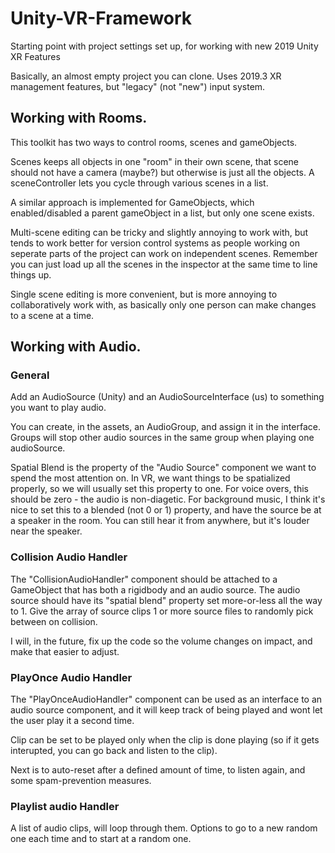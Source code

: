# Unity-VR-Framework
Starting point with project settings set up, for working with new 2019 Unity XR Features

Basically, an almost empty project you can clone. Uses 2019.3 XR management features, but "legacy" (not "new") input system.
## Working with Rooms.
This toolkit has two ways to control rooms, scenes and gameObjects.

Scenes keeps all objects in one "room" in their own scene, that scene should not have a camera (maybe?) but otherwise is just all the objects. A sceneController lets you cycle through various scenes in a list.

A similar approach is implemented for GameObjects, which enabled/disabled a parent gameObject in a list, but only one scene exists.

Multi-scene editing can be tricky and slightly annoying to work with, but tends to work better for version control systems as people working on seperate parts of the project can work on independent scenes. Remember you can just load up all the scenes in the inspector at the same time to line things up.

Single scene editing is more convenient, but is more annoying to collaboratively work with, as basically only one person can make changes to a scene at a time.

## Working with Audio.

### General
Add an AudioSource (Unity) and an AudioSourceInterface (us) to something you want to play audio.

You can create, in the assets, an AudioGroup, and assign it in the interface. Groups will stop other audio sources in the same group when playing one audioSource.

Spatial Blend is the property of the "Audio Source" component we want to spend the most attention on. In VR, we want things to be spatialized properly, so we will usually set this property to one. For voice overs, this should be zero - the audio is non-diagetic. For background music, I think it's nice to set this to a blended (not 0 or 1) property, and have the source be at a speaker in the room. You can still hear it from anywhere, but it's louder near the speaker.

### Collision Audio Handler
The "CollisionAudioHandler" component should be attached to a GameObject that has both a rigidbody and an audio source. The audio source should have its "spatial blend" property set more-or-less all the way to 1. Give the array of source clips 1 or more source files to randomly pick between on collision.

I will, in the future, fix up the code so the volume changes on impact, and make that easier to adjust.

### PlayOnce Audio Handler
The "PlayOnceAudioHandler" component can be used as an interface to an audio source component, and it will keep track of being played and wont let the user play it a second time.

Clip can be set to be played only when the clip is done playing (so if it gets interupted, you can go back and listen to the clip).

Next is to auto-reset after a defined amount of time, to listen again, and some spam-prevention measures.

### Playlist audio Handler
A list of audio clips, will loop through them. Options to go to a new random one each time and to start at a random one.
